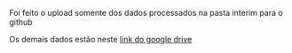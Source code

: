 Foi feito o upload somente dos dados processados na pasta interim para o github

Os demais dados estão neste [link do google drive](https://drive.google.com/drive/folders/1_j_NdPzSrzv-fmxErvIsrYXUFJK_PeJs?usp=sharing) 


